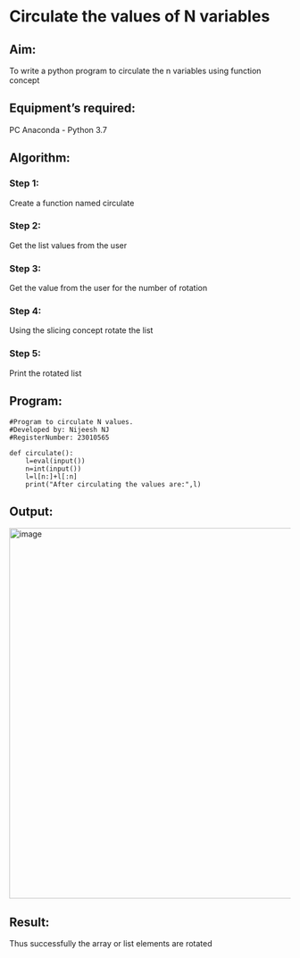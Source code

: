 # Circulate the values of N variables
## Aim:
To write a python program to circulate the n variables using function concept
## Equipment’s required:
PC
Anaconda - Python 3.7
## Algorithm: 
### Step 1: 
Create a function named circulate
### Step 2: 
Get the list values from the user
### Step 3: 
Get the value from the user for the number of rotation
### Step 4: 
Using the slicing concept rotate the list
### Step 5: 
Print the rotated list
## Program:
```
#Program to circulate N values.
#Developed by: Nijeesh NJ
#RegisterNumber: 23010565

def circulate():
    l=eval(input())
    n=int(input())
    l=l[n:]+l[:n]
    print("After circulating the values are:",l)
```
## Output:
<img width="664" alt="image" src="https://github.com/Nijeesh-bit/Circulate-the-values-of-N-variables/assets/89188014/abfeea0c-128c-47bd-8526-b3c32e75c563">

## Result:
Thus successfully the array or list elements are rotated

